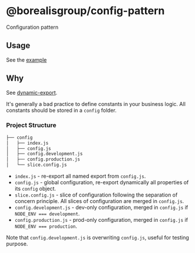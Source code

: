 # @borealisgroup/config-pattern

Configuration pattern 

## Usage

See the [example](example)

## Why

See [dynamic-export](../dynamic-export/README.md#Why).

It's generally a bad practice to define constants in your business logic. All constants should be stored in a `config` folder.

### Project Structure

```bash
├── config
│   ├── index.js
│   ├── config.js
│   ├── config.development.js
│   ├── config.production.js
│   └── slice.config.js
```

- `index.js` - re-export all named export from `config.js`.
- `config.js` - global configuration, re-export dynamically all properties of its `config` object.
- `slice.config.js` - slice of configuration following the separation of concern principle. All slices of configuration are merged in `config.js`.
- `config.development.js` - dev-only configuration, merged in `config.js` if `NODE_ENV === development`.
- `config.production.js` - prod-only configuration, merged in `config.js` if `NODE_ENV === production`.

Note that `config.development.js` is overwriting `config.js`, useful for testing purpose.
